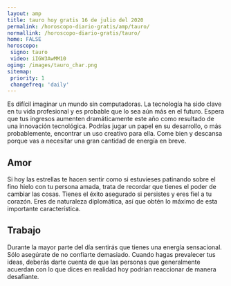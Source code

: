 ```yaml
---
layout: amp
title: tauro hoy gratis 16 de julio del 2020 
permalink: /horoscopo-diario-gratis/amp/tauro/
normallink: /horoscopo-diario-gratis/tauro/
home: FALSE
horoscopo:
 signo: tauro
 video: iIGW3AwMM10
ogimg: /images/tauro_char.png
sitemap:
 priority: 1
 changefreq: 'daily'
---
```



Es difícil imaginar un mundo sin computadoras. La tecnología ha sido clave en tu vida profesional y es probable que lo sea aún más en el futuro. Espera que tus ingresos aumenten dramáticamente este año como resultado de una innovación tecnológica. Podrías jugar un papel en su desarrollo, o más probablemente, encontrar un uso creativo para ella. Come bien y descansa porque vas a necesitar una gran cantidad de energía en breve.

## Amor

Si hoy las estrellas te hacen sentir como si estuvieses patinando sobre el fino hielo con tu persona amada, trata de recordar que tienes el poder de cambiar las cosas. Tienes el éxito asegurado si persistes y eres fiel a tu corazón. Eres de naturaleza diplomática, así que obtén lo máximo de esta importante característica.

## Trabajo

Durante la mayor parte del día sentirás que tienes una energía sensacional. Sólo asegúrate de no confiarte demasiado. Cuando hagas prevalecer tus ideas, deberás darte cuenta de que las personas que generalmente acuerdan con lo que dices en realidad hoy podrían reaccionar de manera desafiante.